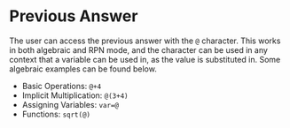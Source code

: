 # Previous Answer

The user can access the previous answer with the `@` character. This works in both algebraic and RPN mode, and the character can be used in any context that a variable can be used in, as the value is substituted in. Some algebraic examples can be found below.

 - Basic Operations: `@+4`
 - Implicit Multiplication: `@(3+4)`
 - Assigning Variables: `var=@`
 - Functions: `sqrt(@)`